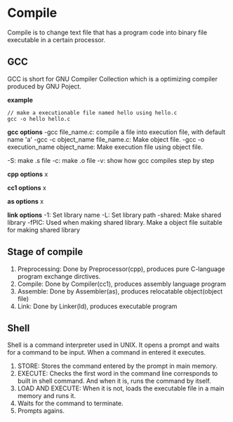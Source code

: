 # Compile
Compile is to change text file that has a program code into binary file executable in a certain processor.

## GCC
GCC is short for  GNU Compiler Collection which is a optimizing compiler produced by GNU Poject.

**example**
```
// make a executionable file named hello using hello.c 
gcc -o hello hello.c
```

**gcc options**
-gcc file_name.c: compile a file into execution file, with default name 'a'
-gcc -c object_name file_name.c: Make object file.
-gcc -o execution_name object_name: Make execution file using object file.

-S: make .s file
-c: make .o file
-v: show how gcc compiles step by step

**cpp options**
x

**cc1 options**
x

**as options**
x

**link options**
-1: Set library name
-L: Set library path
-shared: Make shared library
-fPIC: Used when making shared library. Make a object file suitable for making shared library


## Stage of compile
1. Preprocessing: Done by Preprocessor(cpp), produces pure C-language program exchange dirctives.
2. Compile: Done by Compiler(cc1), produces assembly language program
3. Assemble: Done by Assembler(as), produces relocatable object(object file)
4. Link: Done by Linker(ld), produces executable program


## Shell
Shell is a command interpreter used in UNIX. It opens a prompt and waits for a command to be input. When a command in entered it executes.
1. STORE: Stores the command entered by the prompt in main memory.
2. EXECUTE: Checks the first word in the command line corresponds to built in shell command. And when it is, runs the command by itself.
3. LOAD AND EXECUTE: When it is not, loads the executable file in a main memory and runs it.
4. Waits for the command to terminate.
5. Prompts agains.